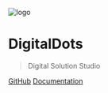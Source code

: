 ![logo](../_images/logo.png)

# DigitalDots

> Digital Solution Studio

[GitHub](https://github.com/amrita-panda/docsify-githubpage-documentation.git)
[Documentation](#digitaldots)